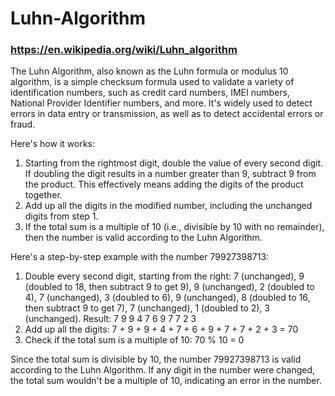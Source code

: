 # Luhn-Algorithm
### https://en.wikipedia.org/wiki/Luhn_algorithm

The Luhn Algorithm, also known as the Luhn formula or modulus 10 algorithm, is a simple checksum formula used to validate a variety of identification numbers, such as credit card numbers, IMEI numbers, National Provider Identifier numbers, and more. It's widely used to detect errors in data entry or transmission, as well as to detect accidental errors or fraud.

Here's how it works:

1. Starting from the rightmost digit, double the value of every second digit. If doubling the digit results in a number greater than 9, subtract 9 from the product. This effectively means adding the digits of the product together.
2. Add up all the digits in the modified number, including the unchanged digits from step 1.
3. If the total sum is a multiple of 10 (i.e., divisible by 10 with no remainder), then the number is valid according to the Luhn Algorithm.

Here's a step-by-step example with the number 79927398713:

1. Double every second digit, starting from the right:
   7 (unchanged), 9 (doubled to 18, then subtract 9 to get 9), 9 (unchanged), 2 (doubled to 4), 7 (unchanged), 3 (doubled to 6), 9 (unchanged), 8 (doubled to 16, then subtract 9 to get 7), 7 (unchanged), 1 (doubled to 2), 3 (unchanged).
   Result: 7 9 9 4 7 6 9 7 7 2 3
2. Add up all the digits: 7 + 9 + 9 + 4 + 7 + 6 + 9 + 7 + 7 + 2 + 3 = 70
3. Check if the total sum is a multiple of 10: 70 % 10 = 0

Since the total sum is divisible by 10, the number 79927398713 is valid according to the Luhn Algorithm. If any digit in the number were changed, the total sum wouldn't be a multiple of 10, indicating an error in the number.
